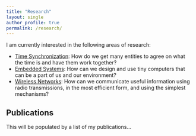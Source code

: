 ```yaml
---
title: "Research"
layout: single
author_profile: true
permalink: /research/
---
```


I am currently interested in the following areas of research:

- [Time Synchronization](https://en.wikipedia.org/wiki/Synchronization): How do we get many entities to agree on what the time is and have them work together?
- [Embedded Systems](https://en.wikipedia.org/wiki/Embedded_system): How can we design and use tiny computers that can be a part of us and our environment?
- [Wireless Networks](https://en.wikipedia.org/wiki/Wireless): How can we communicate useful information using radio transmissions, in the most efficient form, and using the simplest mechanisms?

## Publications

This will be populated by a list of my publications...